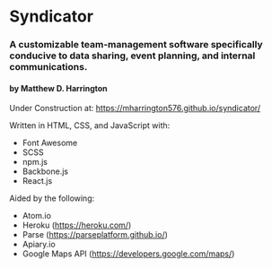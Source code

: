 # Syndicator
### A customizable team-management software specifically conducive to data sharing, event planning, and internal communications.

#### by Matthew D. Harrington

Under Construction at: https://mharrington576.github.io/syndicator/

Written in HTML, CSS, and JavaScript with:
* Font Awesome
* SCSS
* npm.js
* Backbone.js
* React.js

Aided by the following:
* Atom.io
* Heroku (https://heroku.com/)
* Parse (https://parseplatform.github.io/)
* Apiary.io
* Google Maps API (https://developers.google.com/maps/)
